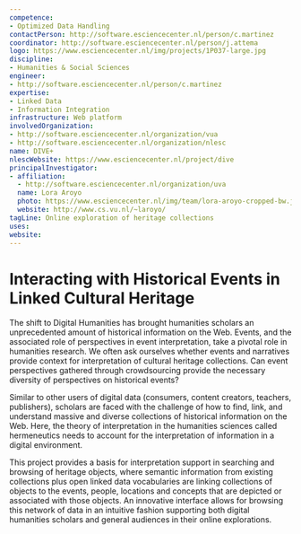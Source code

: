 ```yaml
---
competence:
- Optimized Data Handling
contactPerson: http://software.esciencecenter.nl/person/c.martinez
coordinator: http://software.esciencecenter.nl/person/j.attema
logo: https://www.esciencecenter.nl/img/projects/1P037-large.jpg
discipline:
- Humanities & Social Sciences
engineer:
- http://software.esciencecenter.nl/person/c.martinez
expertise:
- Linked Data
- Information Integration
infrastructure: Web platform
involvedOrganization:
- http://software.esciencecenter.nl/organization/vua
- http://software.esciencecenter.nl/organization/nlesc
name: DIVE+
nlescWebsite: https://www.esciencecenter.nl/project/dive
principalInvestigator:
- affiliation:
  - http://software.esciencecenter.nl/organization/uva
  name: Lora Aroyo
  photo: https://www.esciencecenter.nl/img/team/lora-aroyo-cropped-bw.jpg
  website: http://www.cs.vu.nl/~laroyo/
tagLine: Online exploration of heritage collections
uses:
website:
---
```

# Interacting with Historical Events in Linked Cultural Heritage

The shift to Digital Humanities has brought humanities scholars an unprecedented amount of historical information on the Web. Events, and the associated role of perspectives in event interpretation, take a pivotal role in humanities research. We often ask ourselves whether events and narratives provide context for interpretation of cultural heritage collections. Can event perspectives gathered through crowdsourcing provide the necessary diversity of perspectives on historical events?

Similar to other users of digital data (consumers, content creators, teachers, publishers), scholars are faced with the challenge of how to find, link, and understand massive and diverse collections of historical information on the Web. Here, the theory of interpretation in the humanities sciences called hermeneutics needs to account for the interpretation of information in a digital environment.

This project provides a basis for interpretation support in searching and browsing of heritage objects, where semantic information from existing collections plus open linked data vocabularies are linking collections of objects to the events, people, locations and concepts that are depicted or associated with those objects. An innovative interface allows for browsing this network of data in an intuitive fashion supporting both digital humanities scholars and general audiences in their online explorations.

